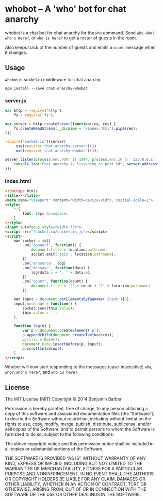 whobot – A 'who' bot for chat anarchy
=====================================

whobot is a chat bot for chat anarchy for the `who` command. Send `who`, `who?`,
`who's here?`, or `who is here?` to get a roster of guests in the room.

Also keeps track of the number of guests and emits a `count` message when it
changes.

Usage
-----
`whobot` is socket.io middleware for chat anarchy.

    npm install --save chat-anarchy-whobot

### server.js
```js
var http = require('http'),
    fs = require('fs');

var server = http.createServer(function(req, res) {
    fs.createReadStream(__dirname + '/index.html').pipe(res);
});

require('socket.io')(server)
    .use(require('chat-anarchy-server')())
    .use(require('chat-anarchy-whobot')());

server.listen(process.env.PORT || 1844, process.env.IP || '127.0.0.1', function() {
    console.log("Chat anarchy is listening on port %d", server.address().port);
});
```

### index.html
``` html
<!doctype html>
<title>/</title>
<meta name="viewport" content="width=device-width, initial-scale=1">
<style>
    * {
        font: 18px monospace;
    }
</style>
<input autofocus style="width:75%">
<script src="/socket.io/socket.io.js"></script>
<script>
    var socket = io()
        .on('connect', function() {
            document.title = location.pathname;
            socket.emit('join', location.pathname);
        })
        .on('announce', log)
        .on('message', function(data) {
            log(data.u + ': ' + data.m);
        })
        .on('count', function(count) {
            document.title = '(' + count + ')' + location.pathname;
        });

    var input = document.getElementsByTagName('input')[0];
    input.onchange = function() {
        socket.send(this.value);
        this.value = '';
    };

    function log(m) {
        var p = document.createElement('p');
        p.appendChild(document.createTextNode(m));
        p.title = Date();
        document.body.insertBefore(p, input);
        p.scrollIntoView();
    }
</script>
```

Whobot will now start responding to the messages (case-insensitive) `who`,
`who?`, `who's here?`, and `who is here?`.

License
-------

The MIT License (MIT)
Copyright © 2014 Benjamin Barber

Permission is hereby granted, free of charge, to any person obtaining a copy
of this software and associated documentation files (the “Software”), to deal
in the Software without restriction, including without limitation the rights
to use, copy, modify, merge, publish, distribute, sublicense, and/or sell
copies of the Software, and to permit persons to whom the Software is
furnished to do so, subject to the following conditions:

The above copyright notice and this permission notice shall be included in
all copies or substantial portions of the Software.

THE SOFTWARE IS PROVIDED “AS IS”, WITHOUT WARRANTY OF ANY KIND, EXPRESS OR
IMPLIED, INCLUDING BUT NOT LIMITED TO THE WARRANTIES OF MERCHANTABILITY,
FITNESS FOR A PARTICULAR PURPOSE AND NONINFRINGEMENT. IN NO EVENT SHALL THE
AUTHORS OR COPYRIGHT HOLDERS BE LIABLE FOR ANY CLAIM, DAMAGES OR OTHER
LIABILITY, WHETHER IN AN ACTION OF CONTRACT, TORT OR OTHERWISE, ARISING FROM,
OUT OF OR IN CONNECTION WITH THE SOFTWARE OR THE USE OR OTHER DEALINGS IN
THE SOFTWARE.
